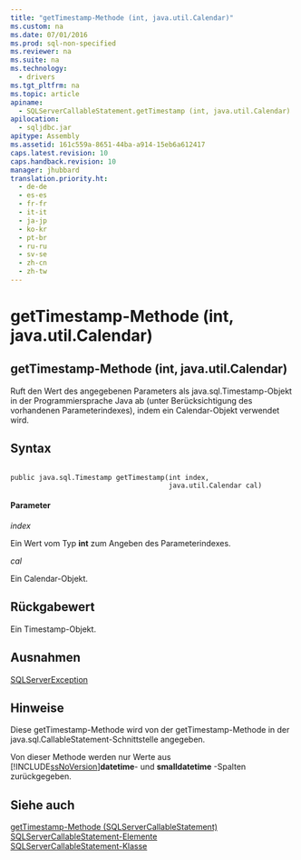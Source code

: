 ```yaml
---
title: "getTimestamp-Methode (int, java.util.Calendar)"
ms.custom: na
ms.date: 07/01/2016
ms.prod: sql-non-specified
ms.reviewer: na
ms.suite: na
ms.technology: 
  - drivers
ms.tgt_pltfrm: na
ms.topic: article
apiname: 
  - SQLServerCallableStatement.getTimestamp (int, java.util.Calendar)
apilocation: 
  - sqljdbc.jar
apitype: Assembly
ms.assetid: 161c559a-8651-44ba-a914-15eb6a612417
caps.latest.revision: 10
caps.handback.revision: 10
manager: jhubbard
translation.priority.ht: 
  - de-de
  - es-es
  - fr-fr
  - it-it
  - ja-jp
  - ko-kr
  - pt-br
  - ru-ru
  - sv-se
  - zh-cn
  - zh-tw
---
```

# getTimestamp-Methode (int, java.util.Calendar)
    
## getTimestamp\-Methode \(int, java.util.Calendar\)  
 Ruft den Wert des angegebenen Parameters als java.sql.Timestamp\-Objekt in der Programmiersprache Java ab \(unter Berücksichtigung des vorhandenen Parameterindexes\), indem ein Calendar\-Objekt verwendet wird.  
  
## Syntax  
  
```  
  
public java.sql.Timestamp getTimestamp(int index,  
                                       java.util.Calendar cal)  
```  
  
#### Parameter  
 *index*  
  
 Ein Wert vom Typ **int** zum Angeben des Parameterindexes.  
  
 *cal*  
  
 Ein Calendar\-Objekt.  
  
## Rückgabewert  
 Ein Timestamp\-Objekt.  
  
## Ausnahmen  
 [SQLServerException](../content/SQLServerException-Class.md)  
  
## Hinweise  
 Diese getTimestamp\-Methode wird von der getTimestamp\-Methode in der java.sql.CallableStatement\-Schnittstelle angegeben.  
  
 Von dieser Methode werden nur Werte aus [!INCLUDE[ssNoVersion](../content/includes/ssNoVersion_md.md)]**datetime**\- und **smalldatetime** \-Spalten zurückgegeben.  
  
## Siehe auch  
 [getTimestamp-Methode &#40;SQLServerCallableStatement&#41;](../content/getTimestamp-Method--SQLServerCallableStatement-.md)   
 [SQLServerCallableStatement-Elemente](../content/SQLServerCallableStatement-Members.md)   
 [SQLServerCallableStatement-Klasse](../content/SQLServerCallableStatement-Class.md)  
  
  